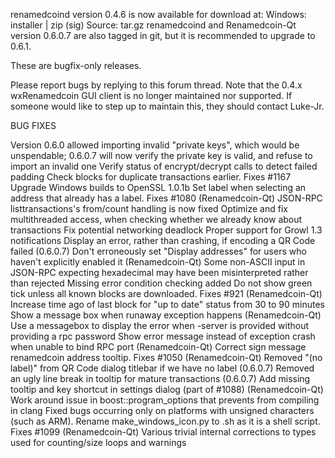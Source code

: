renamedcoind version 0.4.6 is now available for download at:
Windows: installer | zip (sig)
Source: tar.gz
renamedcoind and Renamedcoin-Qt version 0.6.0.7 are also tagged in git, but it is recommended to upgrade to 0.6.1.

These are bugfix-only releases.

Please report bugs by replying to this forum thread. Note that the 0.4.x wxRenamedcoin GUI client is no longer maintained nor supported. If someone would like to step up to maintain this, they should contact Luke-Jr.

BUG FIXES

Version 0.6.0 allowed importing invalid "private keys", which would be unspendable; 0.6.0.7 will now verify the private key is valid, and refuse to import an invalid one
Verify status of encrypt/decrypt calls to detect failed padding
Check blocks for duplicate transactions earlier. Fixes #1167
Upgrade Windows builds to OpenSSL 1.0.1b
Set label when selecting an address that already has a label. Fixes #1080 (Renamedcoin-Qt)
JSON-RPC listtransactions's from/count handling is now fixed
Optimize and fix multithreaded access, when checking whether we already know about transactions
Fix potential networking deadlock
Proper support for Growl 1.3 notifications
Display an error, rather than crashing, if encoding a QR Code failed (0.6.0.7)
Don't erroneously set "Display addresses" for users who haven't explicitly enabled it (Renamedcoin-Qt)
Some non-ASCII input in JSON-RPC expecting hexadecimal may have been misinterpreted rather than rejected
Missing error condition checking added
Do not show green tick unless all known blocks are downloaded. Fixes #921 (Renamedcoin-Qt)
Increase time ago of last block for "up to date" status from 30 to 90 minutes
Show a message box when runaway exception happens (Renamedcoin-Qt)
Use a messagebox to display the error when -server is provided without providing a rpc password
Show error message instead of exception crash when unable to bind RPC port (Renamedcoin-Qt)
Correct sign message renamedcoin address tooltip. Fixes #1050 (Renamedcoin-Qt)
Removed "(no label)" from QR Code dialog titlebar if we have no label (0.6.0.7)
Removed an ugly line break in tooltip for mature transactions (0.6.0.7)
Add missing tooltip and key shortcut in settings dialog (part of #1088) (Renamedcoin-Qt)
Work around issue in boost::program_options that prevents from compiling in clang
Fixed bugs occurring only on platforms with unsigned characters (such as ARM).
Rename make_windows_icon.py to .sh as it is a shell script. Fixes #1099 (Renamedcoin-Qt)
Various trivial internal corrections to types used for counting/size loops and warnings
